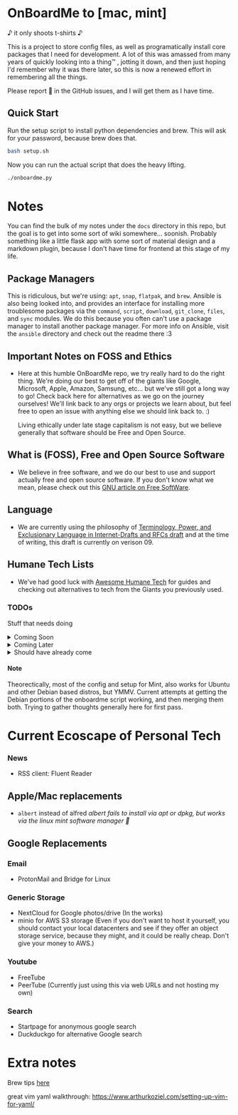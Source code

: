 # OnBoardMe to [mac, mint]
 ♪ it only shoots t-shirts ♪

 This is a project to store config files, as well as programatically install core packages that I need for development. A lot of this was amassed from many years of quickly looking into a thing™️ , jotting it down, and then just hoping I'd remember why it was there later, so this is now a renewed effort in remembering all the things.

Please report 🐛 in the GitHub issues, and I will get them as I have time.

## Quick Start
Run the setup script to install python dependencies and brew. This will ask for your password, because brew does that.
```bash
bash setup.sh
```

Now you can run the actual script that does the heavy lifting.
```bash
./onboardme.py
```

# Notes
You can find the bulk of my notes under the `docs` directory in this repo, but the goal is to get into some sort of wiki somewhere... soonish. Probably something like a little flask app with some sort of material design and a markdown plugin, because I don't have time for frontend at this stage of my life.

## Package Managers

This is ridiculous, but we're using: `apt`, `snap`, `flatpak`, and `brew`. Ansible is also being looked into, and provides an interface for installing more troublesome packages via the `command`, `script`, `download`, `git_clone`, `files`, and `sync` modules. We do this because you often can't use a package manager to install another package manager. For more info on Ansible, visit the `ansible` directory and check out the readme there :3

## Important Notes on FOSS and Ethics

- Here at this humble OnBoardMe repo, we try really hard to do the right thing. We're doing our best to get off of the giants like Google, Microsoft, Apple, Amazon, Samsung, etc... but we've still got a long way to go! Check back here for alternatives as we go on the journey ourselves! We'll link back to any orgs or projects we learn about, but feel free to open an issue with anything else we should link back to. :)

  Living ethically under late stage capitalism is not easy, but we believe generally that software should be Free and Open Source.

## What is (FOSS), Free and Open Source Software

- We believe in free software, and we do our best to use and support actually free and open source software. If you don't know what we mean, please check out this [GNU article on Free SoftWare](https://www.gnu.org/philosophy/free-sw.en.html).

## Language

- We are currently using the philosophy of [Terminology, Power, and Exclusionary Language in Internet-Drafts and RFCs draft](https://datatracker.ietf.org/doc/html/draft-knodel-terminology-09) and at the time of writing, this draft is currently on verison 09.

## Humane Tech Lists

- We've had good luck with [Awesome Humane Tech](https://github.com/humanetech-community/awesome-humane-tech) for guides and checking out alternatives to tech from the Giants you previously used.


### TODOs
Stuff that needs doing
<details>
  <summary>Coming Soon</summary>
  <ul>
  <li>Android notes</li>
  <li>SDR notes</li>
  </ul>
</details>

<details>
  <summary>Coming Later</summary>
  <ul>
  <li>SmartWatch OS</li>
  </ul>
</details>

<details>
  <summary>Should have already come</summary>
  <ul>
  <li> KEYBOARD MAPPINGS: CAPSLOCK TO CONTROL - need for both debian (gnome/xfce menu mappings?) and mac osx</li>
  <li> Move the panel to the side, and add panelettes or whatever they're called</li>
  <li> Setup crontab (or whatever you do on a mac) script to automatically backup into configurable repo (default to this repo):</li>
    <li> RSS feeds OPML</li>
    <li> FreeTube/NewPipe subscriptions OPML/db</li>
  <li> Add chat software</li>
  <li> Add NextCloud stuff <li> at least try News, Recipes, and Talk</li>
  <li> Overview of current configs maintained by this script?</li>
  <li> Which email clients to support? MUTT? ThunderGuy?</li>
  <li> Alfred</li>
    <ul>
    <li> Find FOSS replacement?</li>
    <li> Personal settings for alfred</li>
    </ul>
  </ul>
</details>

#### Note

Theorectically, most of the config and setup for Mint, also works for Ubuntu and other Debian based distros, but YMMV.
Current attempts at getting the Debian portions of the onboardme script working, and then merging them both. Trying to gather thoughts generally here for first pass.

# Current Ecoscape of Personal Tech

### News

- RSS client: Fluent Reader

## Apple/Mac replacements

- `albert` instead of alfred
*albert fails to install via apt or dpkg, but works via the linux mint software manager :shrug:*

## Google Replacements

### Email

- ProtonMail and Bridge for Linux

### Generic Storage

- NextCloud for Google photos/drive (In the works)
- minio for AWS S3 storage
  (Even if you don't want to host it yourself, you should contact your local datacenters and see if they offer an object storage service, because they might, and it could be really cheap. Don't give your money to AWS.)

### Youtube

- FreeTube
- PeerTube (Currently just using this via web URLs and not hosting my own)

### Search

- Startpage for anonymous google search
- Duckduckgo for alternative Google search


# Extra notes

Brew tips [here](https://gist.github.com/ChristopherA/a579274536aab36ea9966f301ff14f3f)

great vim yaml walkthrough:
https://www.arthurkoziel.com/setting-up-vim-for-yaml/
